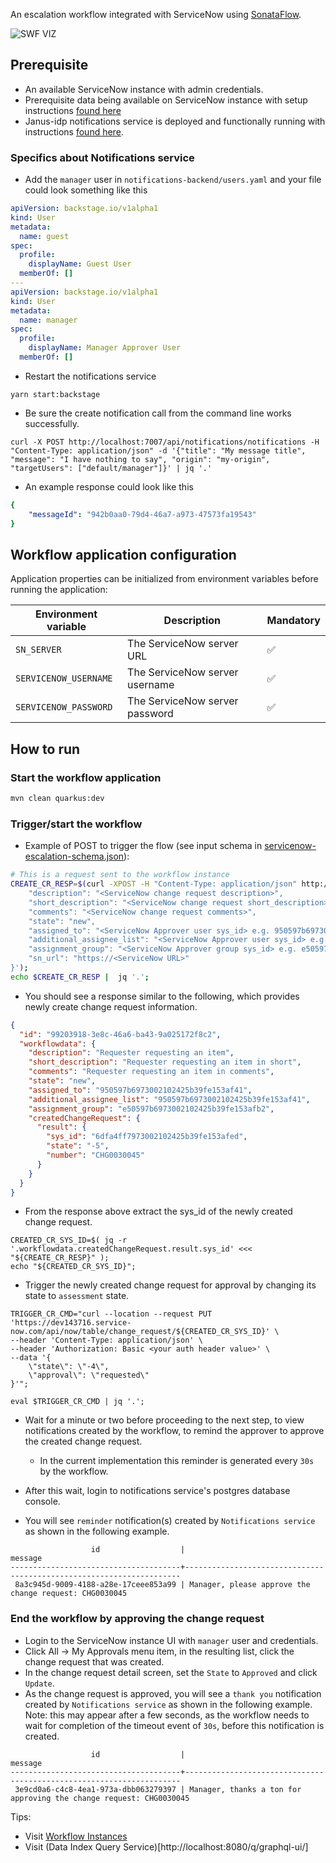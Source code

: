 An escalation workflow integrated with ServiceNow using [SonataFlow](https://sonataflow.org/serverlessworkflow/latest/index.html).

![SWF VIZ](https://github.com/parodos-dev/serverless-workflow-examples/blob/main/escalation-service-now/serviceNowEscalation.svg)

## Prerequisite
* An available ServiceNow instance with admin credentials.
* Prerequisite data being available on ServiceNow instance with setup instructions [found here](instance-setup/readme.md)
* Janus-idp notifications service is deployed and functionally running with instructions [found here](https://github.com/janus-idp/backstage-plugins/tree/main/plugins/notifications-backend).

### Specifics about Notifications service
* Add the `manager` user in `notifications-backend/users.yaml` and your file could look something like this
```yaml
apiVersion: backstage.io/v1alpha1
kind: User
metadata:
  name: guest
spec:
  profile:
    displayName: Guest User
  memberOf: []
---
apiVersion: backstage.io/v1alpha1
kind: User
metadata:
  name: manager
spec:
  profile:
    displayName: Manager Approver User
  memberOf: []
```
* Restart the notifications service
```shell
yarn start:backstage
```

* Be sure the create notification call from the command line works successfully.
```shell
curl -X POST http://localhost:7007/api/notifications/notifications -H "Content-Type: application/json" -d '{"title": "My message title", "message": "I have nothing to say", "origin": "my-origin", "targetUsers": ["default/manager"]}' | jq '.'
```
   
* An example response could look like this
```yaml
{
    "messageId": "942b0aa0-79d4-46a7-a973-47573fa19543"
}
```

## Workflow application configuration
Application properties can be initialized from environment variables before running the application:

| Environment variable  | Description | Mandatory |
|-----------------------|-------------|-----------|
| `SN_SERVER`            | The ServiceNow server URL | ✅ |
| `SERVICENOW_USERNAME`       | The ServiceNow server username | ✅ |
| `SERVICENOW_PASSWORD`      | The ServiceNow server password | ✅ |

## How to run

### Start the workflow application
```bash
mvn clean quarkus:dev
```

### Trigger/start the workflow
* Example of POST to trigger the flow (see input schema in [servicenow-escalation-schema.json](./src/main/resources/servicenow-escalation-schema.json)):
```bash
# This is a request sent to the workflow instance
CREATE_CR_RESP=$(curl -XPOST -H "Content-Type: application/json" http://localhost:8080/servicenow-escalation -d '{
    "description": "<ServiceNow change request description>",
    "short_description": "<ServiceNow change request short_description>",
    "comments": "<ServiceNow change request comments>",
    "state": "new",
    "assigned_to": "<ServiceNow Approver user sys_id> e.g. 950597b6973002102425b39fe153af41",
    "additional_assignee_list": "<ServiceNow Approver user sys_id> e.g. 950597b6973002102425b39fe153af41",
    "assignment_group": "<ServiceNow Approver group sys_id> e.g. e50597b6973002102425b39fe153afb2",
    "sn_url": "https://<ServiceNow URL>"
}');
echo $CREATE_CR_RESP |  jq '.';
```
* You should see a response similar to the following, which provides newly create change request information.
```json
{
  "id": "99203918-3e8c-46a6-ba43-9a025172f8c2",
  "workflowdata": {
    "description": "Requester requesting an item",
    "short_description": "Requester requesting an item in short",
    "comments": "Requester requesting an item in comments",
    "state": "new",
    "assigned_to": "950597b6973002102425b39fe153af41",
    "additional_assignee_list": "950597b6973002102425b39fe153af41",
    "assignment_group": "e50597b6973002102425b39fe153afb2",
    "createdChangeRequest": {
      "result": {
        "sys_id": "6dfa4ff7973002102425b39fe153afed",
        "state": "-5",
        "number": "CHG0030045"
      }
    }
  }
}
```

* From the response above extract the sys_id of the newly created change request.
```shell
CREATED_CR_SYS_ID=$( jq -r  '.workflowdata.createdChangeRequest.result.sys_id' <<< "${CREATE_CR_RESP}" );
echo "${CREATED_CR_SYS_ID}";
```

* Trigger the newly created change request for approval by changing its state to `assessment` state.
```shell
TRIGGER_CR_CMD="curl --location --request PUT 'https://dev143716.service-now.com/api/now/table/change_request/${CREATED_CR_SYS_ID}' \
--header 'Content-Type: application/json' \
--header 'Authorization: Basic <your auth header value>' \
--data '{
    \"state\": \"-4\",
    \"approval\": \"requested\"
}'";

eval $TRIGGER_CR_CMD | jq '.';
```

* Wait for a minute or two before proceeding to the next step, to view notifications created by the workflow, to remind the approver to approve the created change request.
    * In the current implementation this reminder is generated every `30s` by the workflow.  

* After this wait, login to notifications service's postgres database console.

* You will see `reminder` notification(s) created by `Notifications service` as shown in the following example.
```text
                  id                  |                               message                               
--------------------------------------+---------------------------------------------------------------------
 8a3c945d-9009-4188-a28e-17ceee853a99 | Manager, please approve the change request: CHG0030045
```

### End the workflow by approving the change request

* Login to the ServiceNow instance UI with `manager` user and credentials. 
* Click All -> My Approvals menu item, in the resulting list, click the change request that was created.
* In the change request detail screen, set the `State` to `Approved` and click `Update`.
* As the change request is approved, you will see a `thank you` notification created by `Notifications service` as shown in the following example. 
Note: this may appear after a few seconds, as the workflow needs to wait for completion of the timeout event of `30s`, before this notification is created.
```text
                  id                  |                               message                               
--------------------------------------+---------------------------------------------------------------------
 3e9cd0a6-c4c8-4ea1-973a-dbb063279397 | Manager, thanks a ton for approving the change request: CHG0030045
```

Tips:
* Visit [Workflow Instances](http://localhost:8080/q/dev/org.kie.kogito.kogito-quarkus-serverless-workflow-devui/workflowInstances)
* Visit (Data Index Query Service)[http://localhost:8080/q/graphql-ui/]